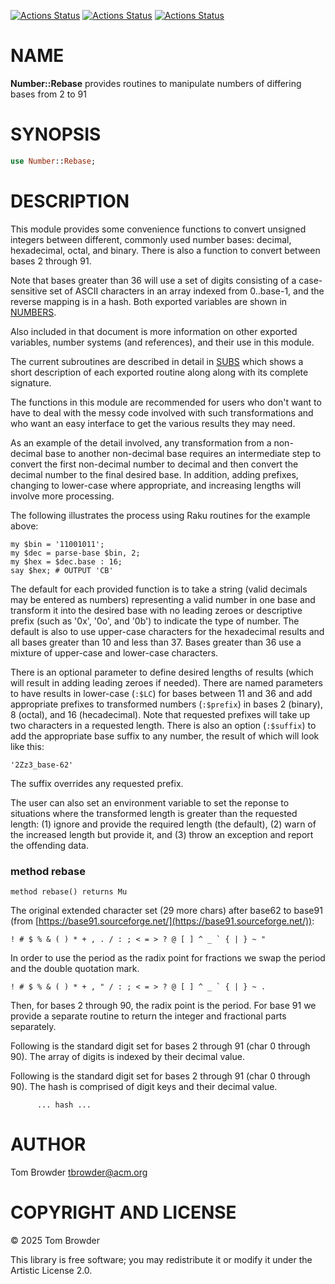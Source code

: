 [![Actions Status](https://github.com/tbrowder/Number-Rebase/actions/workflows/linux.yml/badge.svg)](https://github.com/tbrowder/Number-Rebase/actions) [![Actions Status](https://github.com/tbrowder/Number-Rebase/actions/workflows/macos.yml/badge.svg)](https://github.com/tbrowder/Number-Rebase/actions) [![Actions Status](https://github.com/tbrowder/Number-Rebase/actions/workflows/windows.yml/badge.svg)](https://github.com/tbrowder/Number-Rebase/actions)

NAME
====

**Number::Rebase** provides routines to manipulate numbers of differing bases from 2 to 91

SYNOPSIS
========

```raku
use Number::Rebase;
```

DESCRIPTION
===========

This module provides some convenience functions to convert unsigned integers between different, commonly used number bases: decimal, hexadecimal, octal, and binary. There is also a function to convert between bases 2 through 91.

Note that bases greater than 36 will use a set of digits consisting of a case-sensitive set of ASCII characters in an array indexed from 0..base-1, and the reverse mapping is in a hash. Both exported variables are shown in [NUMBERS](./docs/NUMBERS.md).

Also included in that document is more information on other exported variables, number systems (and references), and their use in this module.

The current subroutines are described in detail in [SUBS](./docs/SUBS.md) which shows a short description of each exported routine along along with its complete signature.

The functions in this module are recommended for users who don't want to have to deal with the messy code involved with such transformations and who want an easy interface to get the various results they may need.

As an example of the detail involved, any transformation from a non-decimal base to another non-decimal base requires an intermediate step to convert the first non-decimal number to decimal and then convert the decimal number to the final desired base. In addition, adding prefixes, changing to lower-case where appropriate, and increasing lengths will involve more processing.

The following illustrates the process using Raku routines for the example above:

    my $bin = '11001011';
    my $dec = parse-base $bin, 2;
    my $hex = $dec.base : 16;
    say $hex; # OUTPUT 'CB'

The default for each provided function is to take a string (valid decimals may be entered as numbers) representing a valid number in one base and transform it into the desired base with no leading zeroes or descriptive prefix (such as '0x', '0o', and '0b') to indicate the type of number. The default is also to use upper-case characters for the hexadecimal results and all bases greater than 10 and less than 37. Bases greater than 36 use a mixture of upper-case and lower-case characters.

There is an optional parameter to define desired lengths of results (which will result in adding leading zeroes if needed). There are named parameters to have results in lower-case (`:$LC`) for bases between 11 and 36 and add appropriate prefixes to transformed numbers (`:$prefix`) in bases 2 (binary), 8 (octal), and 16 (hecadecimal). Note that requested prefixes will take up two characters in a requested length. There is also an option (`:$suffix`) to add the appropriate base suffix to any number, the result of which will look like this:

    '2Zz3_base-62'

The suffix overrides any requested prefix.

The user can also set an environment variable to set the reponse to situations where the transformed length is greater than the requested length: (1) ignore and provide the required length (the default), (2) warn of the increased length but provide it, and (3) throw an exception and report the offending data.

### method rebase

    method rebase() returns Mu

The original extended character set (29 more chars) after base62 to base91 (from [https://base91.sourceforge.net/](https://base91.sourceforge.net/)):

    ! # $ % & ( ) * + , . / : ; < = > ? @ [ ] ^ _ ` { | } ~ "

In order to use the period as the radix point for fractions we swap the period and the double quotation mark.

    ! # $ % & ( ) * + , " / : ; < = > ? @ [ ] ^ _ ` { | } ~ .

Then, for bases 2 through 90, the radix point is the period. For base 91 we provide a separate routine to return the integer and fractional parts separately.

Following is the standard digit set for bases 2 through 91 (char 0 through 90). The array of digits is indexed by their decimal value.

Following is the standard digit set for bases 2 through 91 (char 0 through 90). The hash is comprised of digit keys and their decimal value.

          ... hash ...

AUTHOR
======

Tom Browder <tbrowder@acm.org>

COPYRIGHT AND LICENSE
=====================

© 2025 Tom Browder

This library is free software; you may redistribute it or modify it under the Artistic License 2.0.

